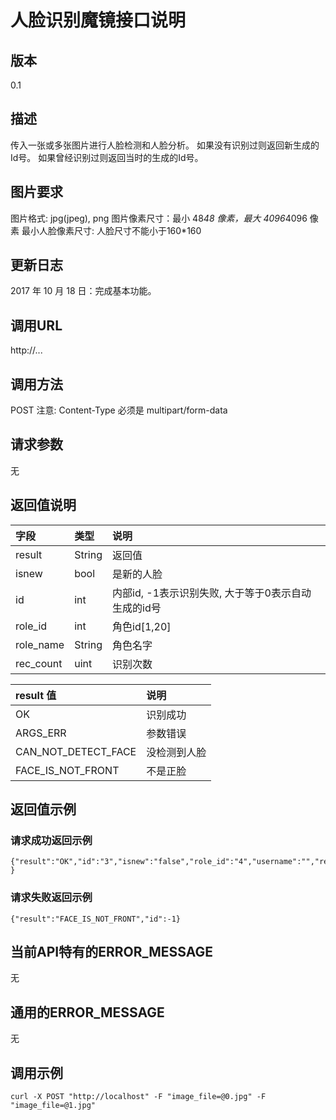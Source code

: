 # 人脸识别魔镜接口说明


## 版本
 0.1

## 描述
传入一张或多张图片进行人脸检测和人脸分析。
如果没有识别过则返回新生成的Id号。
如果曾经识别过则返回当时的生成的Id号。

## 图片要求
图片格式: jpg(jpeg), png
图片像素尺寸：最小 48*48 像素，最大 4096*4096 像素
最小人脸像素尺寸: 人脸尺寸不能小于160*160

## 更新日志
2017 年 10 月 18 日：完成基本功能。

## 调用URL
http://...

## 调用方法
POST
注意: Content-Type 必须是 multipart/form-data

## 请求参数
无

## 返回值说明
|字段|类型|说明|
|:--|:--|:--|
|result|String|返回值|
|isnew|bool|是新的人脸|
|id|int|内部id, -1表示识别失败, 大于等于0表示自动生成的id号|
|role_id|int|角色id[1,20]|
|role_name|String|角色名字|
|rec_count|uint|识别次数|

|result 值|说明|
|:--|:--|
|OK|识别成功|
|ARGS_ERR|参数错误|
|CAN_NOT_DETECT_FACE|没检测到人脸|
|FACE_IS_NOT_FRONT|不是正脸|


## 返回值示例
### 请求成功返回示例
	{"result":"OK","id":"3","isnew":"false","role_id":"4","username":"","rec_count":"2" }

### 请求失败返回示例
	{"result":"FACE_IS_NOT_FRONT","id":-1}

## 当前API特有的ERROR_MESSAGE
无

## 通用的ERROR_MESSAGE
无
## 调用示例
	curl -X POST "http://localhost" -F "image_file=@0.jpg" -F "image_file=@1.jpg"